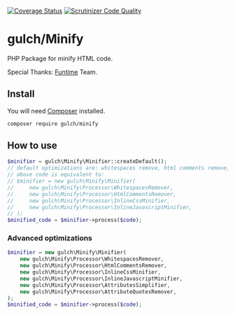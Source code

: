 [![Coverage Status](https://coveralls.io/repos/github/gulch/minify/badge.svg?branch=master)](https://coveralls.io/github/gulch/minify?branch=master)
[![Scrutinizer Code Quality](https://scrutinizer-ci.com/g/gulch/minify/badges/quality-score.png?b=master)](https://scrutinizer-ci.com/g/gulch/minify/?branch=master)

# gulch/Minify
PHP Package for minify HTML code.

Special Thanks: [Funtime](https://funtime.com.ua) Team.

## Install

You will need [Composer](http://getcomposer.org) installed.
```bash
composer require gulch/minify
```

## How to use
```php
$minifier = gulch\Minify\Minifier::createDefault();
// default optimizations are: whitespaces remove, html comments remove, minification of css and js code
// above code is equivalent to:
// $minifier = new gulch\Minify\Minifier(
//     new gulch\Minify\Processor\WhitespacesRemover,
//     new gulch\Minify\Processor\HtmlCommentsRemover,
//     new gulch\Minify\Processor\InlineCssMinifier,
//     new gulch\Minify\Processor\InlineJavascriptMinifier,
// );
$minified_code = $minifier->process($code);
```
### Advanced optimizations
```php
$minifier = new gulch\Minify\Minifier(
    new gulch\Minify\Processor\WhitespacesRemover,
    new gulch\Minify\Processor\HtmlCommentsRemover,
    new gulch\Minify\Processor\InlineCssMinifier,
    new gulch\Minify\Processor\InlineJavascriptMinifier,
    new gulch\Minify\Processor\AttributesSimplifier,
    new gulch\Minify\Processor\AttributeQuotesRemover,
);
$minified_code = $minifier->process($code);
```
